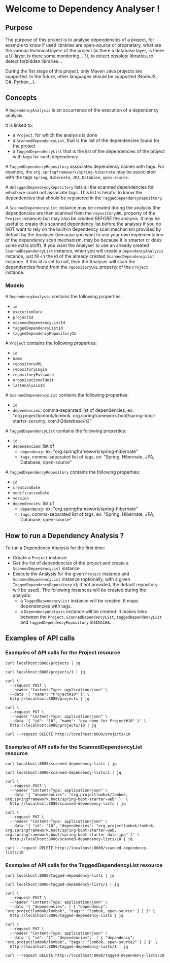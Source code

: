 # Welcome to Dependency Analyser !

## Purpose

The purpose of this project is to analyse dependencies of a project, for example to know if used libraries are open-source
or proprietary, what are the various technical layers of the project (is there a database layer, is there a UI layer, 
is there some monitoring... ?), to detect obsolete libraries, to detect forbidden libraries...

During the fist stage of this project, only Maven Java projects are supported. In the future, other languages should
be supported (NodeJS, C#, Python...).


## Concepts

A `DependencyAnalysis` is an occurrence of the execution of a dependency analysis. 

It is linked to:
- a `Project`, for which the analysis is done
- a `ScannedDependencyList`, that is the list of the dependencies found for the project
- a `TaggedDependencyList` that is the list of the dependencies of the project with tags for each dependency

A `TaggedDependencyRepository` associates dependency names with tags. 
For example, the `org.springframework/spring-hibernate` may be associated with the tags `Spring`, `Hibernate`, `JPA`, `Database`, `open-source`.

A `UntaggedDependencyRepository` lists all the scanned dependencies for which we could not associate tags.
This list is helpful to know the dependencies that should be registered in the `TaggedDependencyRepository`.

A `ScannedDependencyList` instance may be created during the analysis (the dependencies are then scanned from the `repositoryURL` 
property of the `Project` instance) but may also be created *BEFORE* the analysis. It may be useful to create this scanned
dependency list before the analysis  if you do NOT want to rely on the built-in dependency scan mechanism provided by default 
by the Analyser (because you want to use your own implementation of the dependency scan mechanism, may be because it is
smarter or does some extra stuff).
If you want the Analyser to use an already created `ScannedDependencyList` instance, when you will create a `DependencyAnalysis` instance,
just fill-in the id of the already created `ScannedDependencyList` instance. 
If this id is set to null, then the Analyser will scan the dependencies found from the `repositoryURL` property of the `Project` instance. 


### Models

A `DependencyAnalysis` contains the following properties:
- `id`
- `executionDate`
- `projectId`
- `scannedDependencyListId`
- `taggedDependencyListId`
- `taggedDependencyRepositoryId`

A `Project` contains the following properties:
- `id`
- `name`
- `repositoryURL`
- `repositoryLogin`
- `repositoryPassword`
- `organizationalUnit`
- `lastAnalysisId`

A `ScannedDependencyList` contains the following properties:
- `id`
- `dependencies`: comma-separated list of dependencies, ex: "org.projectlombok/lombok, org.springframework.boot/spring-boot-starter-security, com.h2database/h2"

A `TaggedDependencyList` contains the following properties:
- `id`
- `dependencies`: list of
  - `dependency`: ex: "org.springframework/spring-hibernate"
  - `tags`: comma-separated list of tags, ex: "Spring, Hibernate, JPA, Database, open-source"

A `TaggedDependencyRepository` contains the following properties:
- `id`
- `creationDate`
- `modificationDate`
- `version`
- `dependencies`: list of
    - `dependency`: ex: "org.springframework/spring-hibernate"
    - `tags`: comma-separated list of tags, ex: "Spring, Hibernate, JPA, Database, open-source"


## How to run a Dependency Analysis ?

To run a Dependency Analysis for the first time:
- Create a `Project` instance
- Get the list of dependencies of the project and create a `ScannedDependencyList` instance
- Execute the Analysis for the given `Project` instance and `ScannedDependencyList` instance (optionally, with a given `TaggedDependencyRepository` id; if not provided, the default repository will be used). The following instances will be created during the analysis:
  - a `TaggedDependencyList` instance will be created. It maps dependencies with tags.
  - a `DependencyAnalysis` instance will be created. It makes links between the `Project`, `ScannedDependencyList`, `taggedDependencyList` and `taggedDependencyRepository` instances.


## Examples of API calls

### Examples of API calls for the Project resource

```
curl localhost:8080/projects | jq

curl localhost:8080/projects/1 | jq

curl \
  --request POST \
  --header "Content-Type: application/json" \
  --data '{ "name": "Project#10" }' \
  http://localhost:8080/projects | jq

curl \
  --request PUT \
  --header "Content-Type: application/json" \
  --data '{ "id": "10", "name": "new name for Project#10" }' \
  http://localhost:8080/projects/10 | jq

curl --request DELETE http://localhost:8080/projects/10
```

### Examples of API calls for the ScannedDependencyList resource

```
curl localhost:8080/scanned-dependency-lists | jq

curl localhost:8080/scanned-dependency-lists/1 | jq

curl \
  --request POST \
  --header "Content-Type: application/json" \
  --data '{ "dependencies": "org.projectlombok/lombok, org.springframework.boot/spring-boot-starter-web" }' \
  http://localhost:8080/scanned-dependency-lists | jq

curl \
  --request PUT \
  --header "Content-Type: application/json" \
  --data '{ "id": "10", "dependencies": "org.projectlombok/lombok, org.springframework.boot/spring-boot-starter-web, org.springframework.boot/spring-boot-starter-data-jpa" }' \
  http://localhost:8080/scanned-dependency-lists/10 | jq

curl --request DELETE http://localhost:8080/scanned-dependency-lists/10
```


### Examples of API calls for the TaggedDependencyList resource

```
curl localhost:8080/tagged-dependency-lists | jq

curl localhost:8080/tagged-dependency-lists/1 | jq

curl \
  --request POST \
  --header "Content-Type: application/json" \
  --data '{ "dependencies": [ { "dependency": "org.projectlombok/lombok", "tags": "lombok, open-source" } ] }' \
  http://localhost:8080/tagged-dependency-lists | jq

curl \
  --request PUT \
  --header "Content-Type: application/json" \
  --data '{ "id": "1", "dependencies":  [ { "dependency": "org.projectlombok/lombok", "tags": "lombok, open-source2" } ] }' \
  http://localhost:8080/tagged-dependency-lists/1 | jq

curl --request DELETE http://localhost:8080/tagged-dependency-lists/10
```


